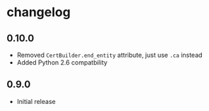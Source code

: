 # changelog

## 0.10.0

 - Removed `CertBuilder.end_entity` attribute, just use `.ca` instead
 - Added Python 2.6 compatbility

## 0.9.0

 - Initial release

